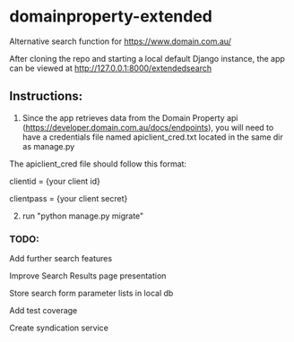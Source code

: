 # domainproperty-extended

Alternative search function for https://www.domain.com.au/

After cloning the repo and starting a local default Django instance, the app can be viewed at http://127.0.0.1:8000/extendedsearch

## Instructions:

1)  Since the app retrieves data from the Domain Property api (https://developer.domain.com.au/docs/endpoints), you will need to have a credentials file named apiclient_cred.txt located in the same dir as manage.py

The apiclient_cred file should follow this format:

clientid = {your client id}

clientpass = {your client secret}

2)  run "python manage.py migrate"
  
### TODO:

Add further search features

Improve Search Results page presentation

Store search form parameter lists in local db

Add test coverage

Create syndication service

